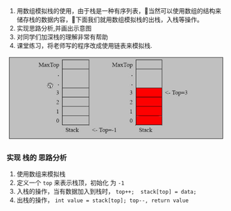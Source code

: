 
1. 用数组模拟栈的使用，由于栈是一种有序列表，当然可以使用数组的结构来储存栈的数据内容，下面我们就用数组模拟栈的出栈，入栈等操作。
1. 实现思路分析,并画出示意图
1. 对同学们加深栈的理解非常有帮助
1. 课堂练习，将老师写的程序改成使用链表来模拟栈.

![img](../img/QQ截图20210219151765.png)


### 实现 栈的 思路分析
1. 使用数组来模拟栈
2. 定义一个 `top`  来表示栈顶，初始化 为  `-1`
3. 入栈的操作，当有数据加入到栈时， `top++;  stack[top] = data;`
4. 出栈的操作， `int value = stack[top]; top--, return value`





